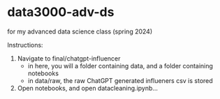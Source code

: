 # data3000-adv-ds
for my advanced data science class (spring 2024)


Instructions:

1. Navigate to final/chatgpt-influencer
   - in here, you will a folder containing data, and a folder containing notebooks
   - in data/raw, the raw ChatGPT generated influeners csv is stored
2. Open notebooks, and open datacleaning.ipynb...
